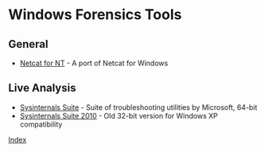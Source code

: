 # Windows Forensics Tools

## General
* [Netcat for NT] - A port of Netcat for Windows

[Netcat for NT]: netcat-nt.md


## Live Analysis
* [Sysinternals Suite] - Suite of troubleshooting utilities by Microsoft, 64-bit
* [Sysinternals Suite 2010] - Old 32-bit version for Windows XP compatibility

[Sysinternals Suite]: sysinternals.md
[Sysinternals Suite 2010]: sysinternals-2010.md


[Index](../index.md)

